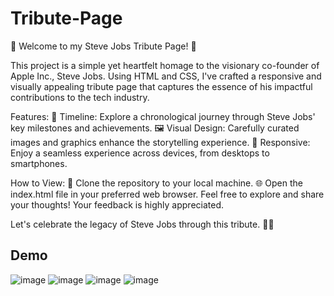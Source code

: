 # Tribute-Page
🚀 Welcome to my Steve Jobs Tribute Page! 🍏

This project is a simple yet heartfelt homage to the visionary co-founder of Apple Inc., Steve Jobs. Using HTML and CSS, I've crafted a responsive and visually appealing tribute page that captures the essence of his impactful contributions to the tech industry.

Features:
📅 Timeline: Explore a chronological journey through Steve Jobs' key milestones and achievements.
🖼️ Visual Design: Carefully curated images and graphics enhance the storytelling experience.
📱 Responsive: Enjoy a seamless experience across devices, from desktops to smartphones.

How to View:
👀 Clone the repository to your local machine.
🌐 Open the index.html file in your preferred web browser.
Feel free to explore and share your thoughts! Your feedback is highly appreciated.

Let's celebrate the legacy of Steve Jobs through this tribute. 🍎✨

## Demo
![image](https://github.com/Kapoor-Tushar/Tribute-Page/assets/82567111/c96113c5-4fe7-4b3e-9e53-6c579f315c69)
![image](https://github.com/Kapoor-Tushar/Tribute-Page/assets/82567111/214da50e-9b53-4ebb-82ea-74e28b4246d1)
![image](https://github.com/Kapoor-Tushar/Tribute-Page/assets/82567111/61e2312b-a0a3-45ed-a0d3-a21351995bcf)
![image](https://github.com/Kapoor-Tushar/Tribute-Page/assets/82567111/850bc144-cf96-40e8-9ce9-8fb4c0b4e169)



